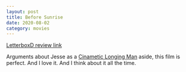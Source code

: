 ```yaml
---
layout: post
title: Before Sunrise
date: 2020-08-02
category: movies
---
```

 
[LetterboxD review link](https://letterboxd.com/samarthbhaskar/film/before-sunrise/)

Arguments about Jesse as a <a href="https://thepointmag.com/reading-room/the-longing-man/">Cinametic Longing Man</a> aside, this film is perfect. And I love it. And I think about it all the time. 